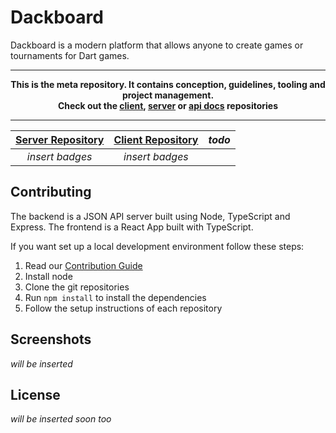 # Dackboard

Dackboard is a modern platform that allows anyone to create games or tournaments for Dart games.  

---
**<p align="center">
This is the meta repository. It contains conception, guidelines, tooling and project management.<br/>
Check out the [client], [server] or [api docs] repositories**

[client]:https://github.com/dackboard/dackboard-client
[server]:https://github.com/dackboard/dackboard-server
[api docs]:#
</p>

---
| [Server Repository](https://github.com/dackboard/dackboard-server) | [Client Repository](https://github.com/dackboard/dackboard-client) | *todo* |
|:---------------------:|:-------------------:|:------:|
| *insert badges* | *insert badges* | |
  
## Contributing
The backend is a JSON API server built using Node, TypeScript and Express. The frontend is a React App built with TypeScript. 

If you want set up a local development environment follow these steps:  
1. Read our [Contribution Guide](/CONTRIBUTING.md)
2. Install node
3. Clone the git repositories
4. Run `npm install` to install the dependencies
5. Follow the setup instructions of each repository

## Screenshots
*will be inserted*

## License
*will be inserted soon too*